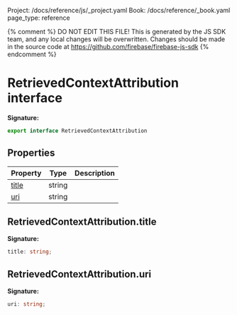 Project: /docs/reference/js/_project.yaml
Book: /docs/reference/_book.yaml
page_type: reference

{% comment %}
DO NOT EDIT THIS FILE!
This is generated by the JS SDK team, and any local changes will be
overwritten. Changes should be made in the source code at
https://github.com/firebase/firebase-js-sdk
{% endcomment %}

# RetrievedContextAttribution interface

<b>Signature:</b>

```typescript
export interface RetrievedContextAttribution 
```

## Properties

|  Property | Type | Description |
|  --- | --- | --- |
|  [title](./vertexai-preview.retrievedcontextattribution.md#retrievedcontextattributiontitle) | string |  |
|  [uri](./vertexai-preview.retrievedcontextattribution.md#retrievedcontextattributionuri) | string |  |

## RetrievedContextAttribution.title

<b>Signature:</b>

```typescript
title: string;
```

## RetrievedContextAttribution.uri

<b>Signature:</b>

```typescript
uri: string;
```
